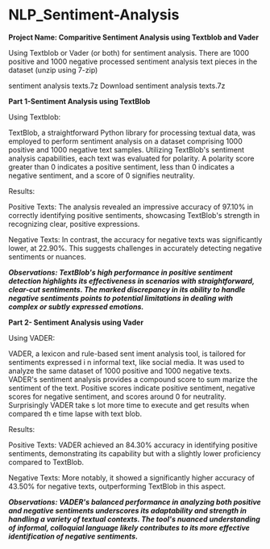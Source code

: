 # NLP_Sentiment-Analysis

**Project Name: Comparitive Sentiment Analysis using Textblob and Vader**

Using Textblob or Vader (or both) for sentiment analysis.
There are 1000 positive and 1000 negative processed sentiment analysis text pieces
in the dataset (unzip using 7-zip)

sentiment analysis texts.7z Download sentiment analysis texts.7z

**Part 1-Sentiment Analysis using TextBlob**

Using Textblob:

TextBlob, a straightforward Python library for processing textual data, was employed to perform sentiment analysis on a dataset comprising 1000 positive and 1000 negative text samples. Utilizing TextBlob's sentiment analysis capabilities, each text was evaluated for polarity. A polarity score greater than 0 indicates a positive sentiment, less than 0 indicates a negative sentiment, and a
score of 0 signifies neutrality.

Results:

Positive Texts: The analysis revealed an impressive accuracy of 97.10% in correctly
identifying positive sentiments, showcasing TextBlob's strength in recognizing clear,
positive expressions.

Negative Texts: In contrast, the accuracy for negative texts was significantly lower, at
22.90%. This suggests challenges in accurately detecting negative sentiments or
nuances.

***Observations: TextBlob's high performance in positive sentiment detection highlights its
effectiveness in scenarios with straightforward, clear-cut sentiments. The marked
discrepancy in its ability to handle negative sentiments points to potential
limitations in dealing with complex or subtly expressed emotions.***

**Part 2- Sentiment Analysis using Vader**

Using VADER:

VADER, a lexicon and rule-based sent
iment analysis tool, is tailored for sentiments expressed i
n informal text, like social media. It was used to analyze
the same dataset of 1000 positive and 1000 negative texts.
VADER's sentiment analysis provides a compound score to sum
marize the sentiment of the text. Positive scores indicate
positive sentiment, negative scores for negative sentiment,
and scores around 0 for neutrality. Surprisingly VADER take
s lot more time to execute and get results when compared th
e time lapse with text blob.

Results:

Positive Texts: VADER achieved an 84.30% accuracy in identifying positive sentiments,
demonstrating its capability but with a slightly lower proficiency compared to TextBlob.

Negative Texts: More notably, it showed a significantly higher accuracy of 43.50% for
negative texts, outperforming TextBlob in this aspect. 

***Observations: VADER's balanced performance in analyzing both positive and negative sentiments
underscores its adaptability and strength in handling a variety of textual contexts.
The tool's nuanced understanding of informal, colloquial language likely
contributes to its more effective identification of negative sentiments.***
